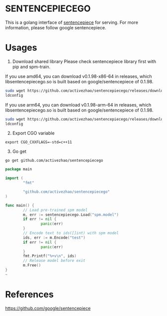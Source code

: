 # SENTENCEPIECEGO
This is a golang interface of [sentencepiece](https://github.com/google/sentencepiece) for serving. For more information, please follow google sentencepiece.

# Usages
1. Download shared library
Please check sentencepiece library first with pip and spm-train. 

If you use amd64, you can download v0.1.98-x86-64 in releases, which libsentencepiecego.so is built based on google/sentencepiece of 0.1.98.
```bash
sudo wget https://github.com/activezhao/sentencepiecego/releases/download/v0.1.98-x86-64/libsentencepiecego.so -P /usr/local/lib/
ldconfig
```
If you use arm64, you can download v0.1.98-arm-64 in releases, which libsentencepiecego.so is built based on google/sentencepiece of 0.1.98.
```bash
sudo wget https://github.com/activezhao/sentencepiecego/releases/download/v0.1.98-arm-64/libsentencepiecego.so -P /usr/local/lib/
ldconfig
```
2. Export CGO variable
```
export CGO_CXXFLAGS=-std=c++11
```
3. Go get
```
go get github.com/activezhao/sentencepiecego
```

```go
package main

import (
        "fmt"

        "github.com/activezhao/sentencepiecego"
)

func main() {
        // Load pre-trained spm model
        m, err := sentencepiecego.Load("spm.model")
        if err != nil {
                panic(err)
        }
        // Encode text to ids([]int) with spm model
        ids, err := m.Encode("test")
        if err != nil {
                panic(err)
        }
        fmt.Printf("%+v\n", ids)
        // Release model before exit
        m.Free()
}
~
```

# References
https://github.com/google/sentencepiece
